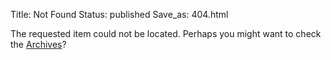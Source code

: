 Title: Not Found
Status: published
Save_as: 404.html

The requested item could not be located. Perhaps you might want to check
the [Archives](/archives)?